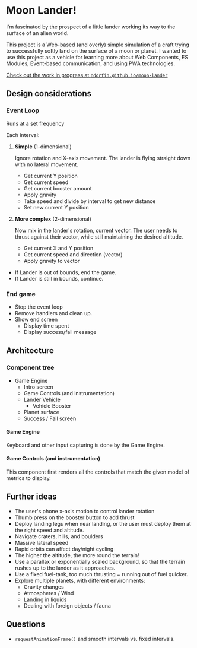 # Moon Lander!

I'm fascinated by the prospect of a little lander working its way to the surface of an alien world.

This project is a Web-based (and overly) simple simulation of a craft trying to successfully softly land on the surface of a moon or planet.
I wanted to use this project as a vehicle for learning more about Web Components, ES Modules, Event-based communication, and using PWA technologies.

[Check out the work in progress at `ndorfin.github.io/moon-lander`](https://ndorfin.github.io/moon-lander/)

## Design considerations

### Event Loop

Runs at a set frequency

Each interval:

1. **Simple** (1-dimensional)

	Ignore rotation and X-axis movement. The lander is flying straight down with no lateral movement.

	- Get current Y position
	- Get current speed
	- Get current booster amount
	- Apply gravity
	- Take speed and divide by interval to get new distance
	- Set new current Y position

2. **More complex** (2-dimensional)

	Now mix in the lander's rotation, current vector. The user needs to thrust against their vector, while still maintaining the desired altitude.

	- Get current X and Y position
	- Get current speed and direction (vector)
	- Apply gravity to vector

- If Lander is out of bounds, end the game.
- If Lander is still in bounds, continue.

### End game

- Stop the event loop
- Remove handlers and clean up.
- Show end screen
	- Display time spent
	- Display success/fail message

## Architecture

### Component tree

- Game Engine
	- Intro screen
	- Game Controls (and instrumentation)
	- Lander Vehicle
		- Vehicle Booster
	- Planet surface
	- Success / Fail screen

#### Game Engine

Keyboard and other input capturing is done by the Game Engine. 

#### Game Controls (and instrumentation)

This component first renders all the controls that match the given model of metrics to display.

## Further ideas

- The user's phone x-axis motion to control lander rotation
- Thumb press on the booster button to add thrust
- Deploy landing legs when near landing, or the user must deploy them at the right speed and altitude.
- Navigate craters, hills, and boulders
- Massive lateral speed
- Rapid orbits can affect day/night cycling
- The higher the altitude, the more round the terrain!
- Use a parallax or exponentially scaled background, so that the terrain rushes up to the lander as it approaches.
- Use a fixed fuel-tank, too much thrusting = running out of fuel quicker.
- Explore multiple planets, with different environments:
  - Gravity changes
  - Atmospheres / Wind
  - Landing in liquids
  - Dealing with foreign objects / fauna

## Questions

- `requestAnimationFrame()` and smooth intervals vs. fixed intervals.
